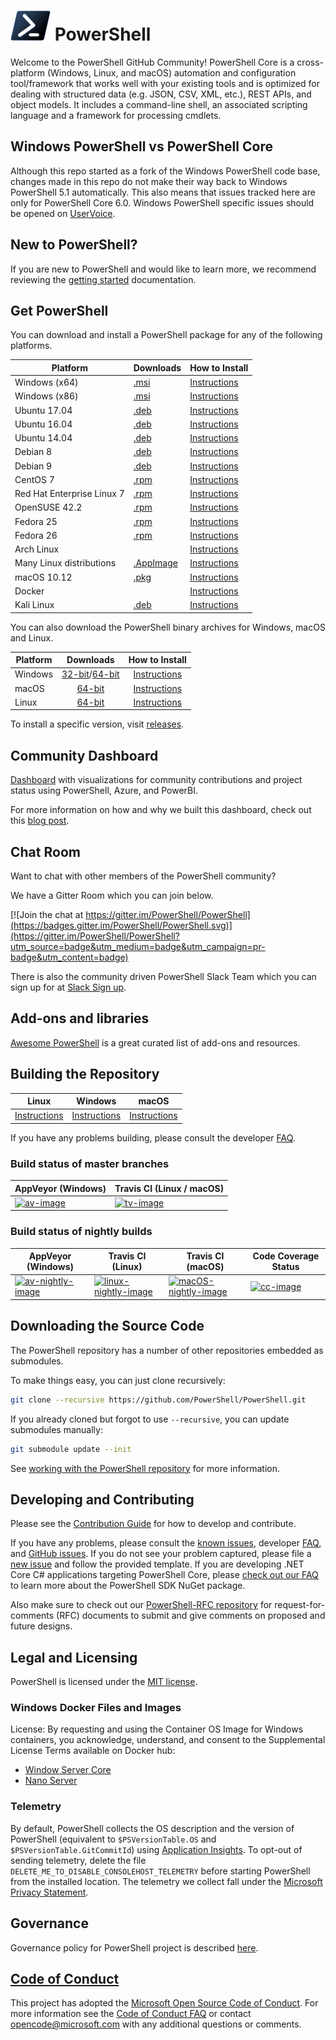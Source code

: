 # ![logo][] PowerShell

Welcome to the PowerShell GitHub Community!
PowerShell Core is a cross-platform (Windows, Linux, and macOS) automation and configuration tool/framework that works well with your existing tools and is optimized
for dealing with structured data (e.g. JSON, CSV, XML, etc.), REST APIs, and object models.
It includes a command-line shell, an associated scripting language and a framework for processing cmdlets.

[logo]: assets/Powershell_black_64.png

## Windows PowerShell vs PowerShell Core

Although this repo started as a fork of the Windows PowerShell code base, changes made in this repo do not make their way back to Windows PowerShell 5.1 automatically.
This also means that issues tracked here are only for PowerShell Core 6.0.
Windows PowerShell specific issues should be opened on [UserVoice][].

[UserVoice]: https://windowsserver.uservoice.com/forums/301869-powershell

## New to PowerShell?

If you are new to PowerShell and would like to learn more, we recommend reviewing the [getting started][] documentation.

[getting started]: docs/learning-powershell

## Get PowerShell

You can download and install a PowerShell package for any of the following platforms.

| Platform                           | Downloads              | How to Install                |
| ---------------------------------- | ---------------------- | ----------------------------- |
| Windows (x64)                      | [.msi][rl-windows-64]  | [Instructions][in-windows]    |
| Windows (x86)                      | [.msi][rl-windows-86]  | [Instructions][in-windows]    |
| Ubuntu 17.04                       | [.deb][rl-ubuntu17]    | [Instructions][in-ubuntu17]   |
| Ubuntu 16.04                       | [.deb][rl-ubuntu16]    | [Instructions][in-ubuntu16]   |
| Ubuntu 14.04                       | [.deb][rl-ubuntu14]    | [Instructions][in-ubuntu14]   |
| Debian 8                           | [.deb][rl-debian8]     | [Instructions][in-deb8]       |
| Debian 9                           | [.deb][rl-debian9]     | [Instructions][in-deb9]       |
| CentOS 7                           | [.rpm][rl-centos]      | [Instructions][in-centos]     |
| Red Hat Enterprise Linux 7         | [.rpm][rl-centos]      | [Instructions][in-rhel7]      |
| OpenSUSE 42.2                      | [.rpm][rl-centos]      | [Instructions][in-opensuse422]|
| Fedora 25                          | [.rpm][rl-centos]      | [Instructions][in-fedora25]   |
| Fedora 26                          | [.rpm][rl-centos]      | [Instructions][in-fedora26]   |
| Arch Linux                         |                        | [Instructions][in-archlinux]  |
| Many Linux distributions           | [.AppImage][rl-ai]     | [Instructions][in-appimage]   |
| macOS 10.12                        | [.pkg][rl-macos]       | [Instructions][in-macos]      |
| Docker                             |                        | [Instructions][in-docker]     |
| Kali Linux                         | [.deb][rl-ubuntu16]    | [Instructions][in-kali]       |

You can also download the PowerShell binary archives for Windows, macOS and Linux.

| Platform     | Downloads                                       | How to Install                 |
| ------------ | :---------------------------------------------: | :----------------------------: |
| Windows      | [32-bit][rl-winx86-zip]/[64-bit][rl-winx64-zip] | [Instructions][in-windows-zip] |
| macOS        | [64-bit][rl-macos-tar]                          | [Instructions][in-macos-tar]   |
| Linux        | [64-bit][rl-linux-tar]                          | [Instructions][in-linux-tar]   |

[rl-windows-64]: https://github.com/PowerShell/PowerShell/releases/download/v6.0.0-beta.8/PowerShell-6.0.0-beta.8-win-x64.msi
[rl-windows-86]: https://github.com/PowerShell/PowerShell/releases/download/v6.0.0-beta.8/PowerShell-6.0.0-beta.8-win-x86.msi
[rl-ubuntu17]: https://github.com/PowerShell/PowerShell/releases/download/v6.0.0-beta.8/powershell_6.0.0-beta.8-1.ubuntu.17.04_amd64.deb
[rl-ubuntu16]: https://github.com/PowerShell/PowerShell/releases/download/v6.0.0-beta.8/powershell_6.0.0-beta.8-1.ubuntu.16.04_amd64.deb
[rl-ubuntu14]: https://github.com/PowerShell/PowerShell/releases/download/v6.0.0-beta.8/powershell_6.0.0-beta.8-1.ubuntu.14.04_amd64.deb
[rl-debian8]: https://github.com/PowerShell/PowerShell/releases/download/v6.0.0-beta.8/powershell_6.0.0-beta.8-1.debian.8_amd64.deb
[rl-debian9]: https://github.com/PowerShell/PowerShell/releases/download/v6.0.0-beta.8/powershell_6.0.0-beta.8-1.debian.9_amd64.deb
[rl-centos]: https://github.com/PowerShell/PowerShell/releases/download/v6.0.0-beta.8/powershell-6.0.0_beta.8-1.rhel.7.x86_64.rpm
[rl-ai]: https://github.com/PowerShell/PowerShell/releases/download/v6.0.0-beta.8/PowerShell-6.0.0-beta.8-x86_64.AppImage
[rl-macos]: https://github.com/PowerShell/PowerShell/releases/download/v6.0.0-beta.8/powershell-6.0.0-beta.8-osx.10.12-x64.pkg
[rl-winx86-zip]: https://github.com/PowerShell/PowerShell/releases/download/v6.0.0-beta.8/PowerShell-6.0.0-beta.8-win-x86.zip
[rl-winx64-zip]: https://github.com/PowerShell/PowerShell/releases/download/v6.0.0-beta.8/PowerShell-6.0.0-beta.8-win-x64.zip
[rl-macos-tar]: TBD
[rl-linux-tar]: TBD

[installation]: docs/installation
[in-windows]: docs/installation/windows.md#msi
[in-ubuntu14]: docs/installation/linux.md#ubuntu-1404
[in-ubuntu16]: docs/installation/linux.md#ubuntu-1604
[in-ubuntu17]: docs/installation/linux.md#ubuntu-1704
[in-deb8]: docs/installation/linux.md#debian-8
[in-deb9]: docs/installation/linux.md#debian-9
[in-centos]: docs/installation/linux.md#centos-7
[in-rhel7]: docs/installation/linux.md#red-hat-enterprise-linux-rhel-7
[in-opensuse422]: docs/installation/linux.md#opensuse-422
[in-fedora25]: docs/installation/linux.md#fedora-25
[in-fedora26]: docs/installation/linux.md#fedora-26
[in-archlinux]: docs/installation/linux.md#arch-linux
[in-appimage]: docs/installation/linux.md#linux-appimage
[in-macos]: docs/installation/linux.md#macos-1012
[in-docker]: docker
[in-kali]: docs/installation/linux.md#kali
[in-windows-zip]: TBD
[in-macos-tar]: TBD
[in-linux-tar]: TBD

To install a specific version, visit [releases](https://github.com/PowerShell/PowerShell/releases).

## Community Dashboard

[Dashboard](https://aka.ms/psgithubbi) with visualizations for community contributions and project status using PowerShell, Azure, and PowerBI.

For more information on how and why we built this dashboard, check out this [blog post](https://blogs.msdn.microsoft.com/powershell/2017/01/31/powershell-open-source-community-dashboard/).

## Chat Room

Want to chat with other members of the PowerShell community?

We have a Gitter Room which you can join below.

[![Join the chat at https://gitter.im/PowerShell/PowerShell](https://badges.gitter.im/PowerShell/PowerShell.svg)](https://gitter.im/PowerShell/PowerShell?utm_source=badge&utm_medium=badge&utm_campaign=pr-badge&utm_content=badge)

There is also the community driven PowerShell Slack Team which you can sign up for at [Slack Sign up].

[Slack Sign up]: http://slack.poshcode.org

## Add-ons and libraries

[Awesome PowerShell](https://github.com/janikvonrotz/awesome-powershell) is a great curated list of add-ons and resources.

## Building the Repository

| Linux                    | Windows                    | macOS                   |
|--------------------------|----------------------------|------------------------|
| [Instructions][bd-linux] | [Instructions][bd-windows] | [Instructions][bd-macOS] |

If you have any problems building, please consult the developer [FAQ][].

### Build status of master branches

| AppVeyor (Windows)       | Travis CI (Linux / macOS) |
|--------------------------|--------------------------|
| [![av-image][]][av-site] | [![tv-image][]][tv-site] |

### Build status of nightly builds

| AppVeyor (Windows)       | Travis CI (Linux) | Travis CI (macOS) | Code Coverage Status |
|--------------------------|-------------------|-------------------|----------------------|
| [![av-nightly-image][]][av-nightly-site] | [![linux-nightly-image][]][tv-site] | [![macOS-nightly-image][]][tv-site] | [![cc-image][]][cc-site] |

[bd-linux]: docs/building/linux.md
[bd-windows]: docs/building/windows-core.md
[bd-macOS]: docs/building/macos.md

[FAQ]: docs/FAQ.md

[tv-image]: https://travis-ci.org/PowerShell/PowerShell.svg?branch=master
[tv-site]: https://travis-ci.org/PowerShell/PowerShell/branches
[av-image]: https://ci.appveyor.com/api/projects/status/nsng9iobwa895f98/branch/master?svg=true
[av-site]: https://ci.appveyor.com/project/PowerShell/powershell
[linux-nightly-image]: https://jimtru1979.blob.core.windows.net/badges/DailyBuildStatus.Linux.svg
[macOS-nightly-image]: https://jimtru1979.blob.core.windows.net/badges/DailyBuildStatus.OSX.svg
[av-nightly-image]: https://ci.appveyor.com/api/projects/status/46yd4jogtm2jodcq?svg=true
[av-nightly-site]: https://ci.appveyor.com/project/PowerShell/powershell-f975h
[cc-site]: https://codecov.io/gh/PowerShell/PowerShell
[cc-image]: https://codecov.io/gh/PowerShell/PowerShell/branch/master/graph/badge.svg

## Downloading the Source Code

The PowerShell repository has a number of other repositories embedded as submodules.

To make things easy, you can just clone recursively:

```sh
git clone --recursive https://github.com/PowerShell/PowerShell.git
```

If you already cloned but forgot to use `--recursive`, you can update submodules manually:

```sh
git submodule update --init
```

See [working with the PowerShell repository](docs/git) for more information.

## Developing and Contributing

Please see the [Contribution Guide][] for how to develop and contribute.

If you have any problems, please consult the [known issues][], developer [FAQ][], and [GitHub issues][].
If you do not see your problem captured, please file a [new issue][] and follow the provided template.
If you are developing .NET Core C# applications targeting PowerShell Core, please [check out our FAQ][] to learn more about the PowerShell SDK NuGet package.

Also make sure to check out our [PowerShell-RFC repository](https://github.com/powershell/powershell-rfc) for request-for-comments (RFC) documents to submit and give comments on proposed and future designs.

[check out our FAQ]: docs/FAQ.md#where-do-i-get-the-powershell-core-sdk-package
[Contribution Guide]: .github/CONTRIBUTING.md
[known issues]: docs/KNOWNISSUES.md
[GitHub issues]: https://github.com/PowerShell/PowerShell/issues
[new issue]:https://github.com/PowerShell/PowerShell/issues/new

## Legal and Licensing

PowerShell is licensed under the [MIT license][].

[MIT license]: LICENSE.txt

### Windows Docker Files and Images

License: By requesting and using the Container OS Image for Windows containers, you acknowledge, understand, and consent to the Supplemental License Terms available on Docker hub:

- [Window Server Core](https://hub.docker.com/r/microsoft/windowsservercore/)
- [Nano Server](https://hub.docker.com/r/microsoft/nanoserver/)

### Telemetry

By default, PowerShell collects the OS description and the version of PowerShell (equivalent to `$PSVersionTable.OS` and `$PSVersionTable.GitCommitId`) using [Application Insights](https://azure.microsoft.com/en-us/services/application-insights/).
To opt-out of sending telemetry, delete the file `DELETE_ME_TO_DISABLE_CONSOLEHOST_TELEMETRY` before starting PowerShell from the installed location.
The telemetry we collect fall under the [Microsoft Privacy Statement](https://privacy.microsoft.com/en-us/privacystatement/).

## Governance

Governance policy for PowerShell project is described [here][].

[here]: https://github.com/PowerShell/PowerShell/blob/master/docs/community/governance.md

## [Code of Conduct][conduct-md]

This project has adopted the [Microsoft Open Source Code of Conduct][conduct-code].
For more information see the [Code of Conduct FAQ][conduct-FAQ] or contact [opencode@microsoft.com][conduct-email] with any additional questions or comments.

[conduct-code]: http://opensource.microsoft.com/codeofconduct/
[conduct-FAQ]: http://opensource.microsoft.com/codeofconduct/faq/
[conduct-email]: mailto:opencode@microsoft.com
[conduct-md]: ./CODE_OF_CONDUCT.md
